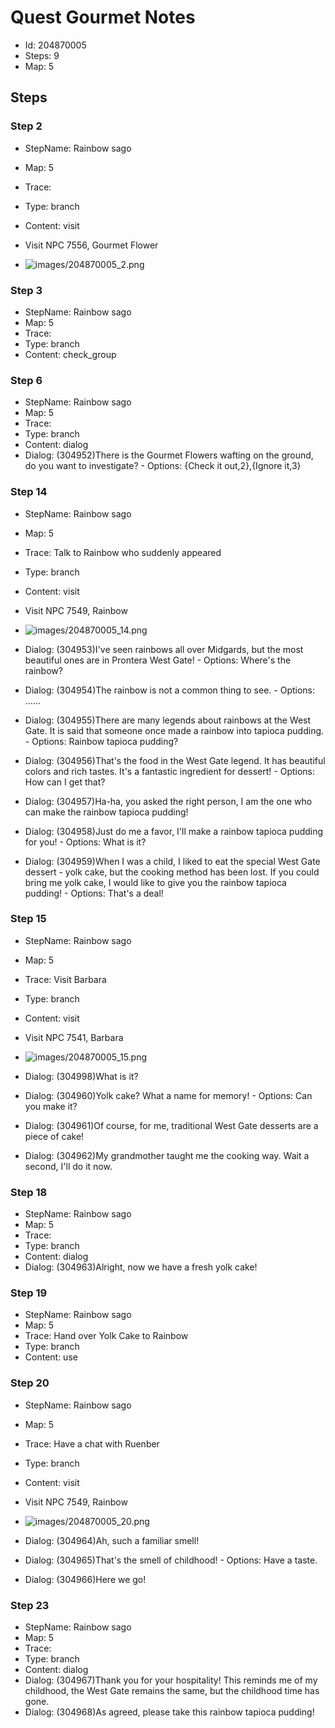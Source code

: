 # Quest Gourmet Notes

- Id: 204870005
- Steps: 9
- Map: 5

## Steps

### Step 2
- StepName:  Rainbow sago
- Map:  5
- Trace:  
- Type:  branch
- Content:  visit
- Visit NPC 7556, Gourmet Flower

- ![images/204870005_2.png](images/204870005_2.png)


### Step 3
- StepName:  Rainbow sago
- Map:  5
- Trace:  
- Type:  branch
- Content:  check_group


### Step 6
- StepName:  Rainbow sago
- Map:  5
- Trace:  
- Type:  branch
- Content:  dialog
- Dialog: (304952)There is the Gourmet Flowers wafting on the ground, do you want to investigate? - Options: {Check it out,2},{Ignore it,3}


### Step 14
- StepName:  Rainbow sago
- Map:  5
- Trace:  Talk to Rainbow who suddenly appeared
- Type:  branch
- Content:  visit
- Visit NPC 7549, Rainbow

- ![images/204870005_14.png](images/204870005_14.png)
- Dialog: (304953)I've seen rainbows all over Midgards, but the most beautiful ones are in Prontera West Gate! - Options: Where's the rainbow?
- Dialog: (304954)The rainbow is not a common thing to see. - Options: ……
- Dialog: (304955)There are many legends about rainbows at the West Gate. It is said that someone once made a rainbow into tapioca pudding. - Options: Rainbow tapioca pudding?
- Dialog: (304956)That's the food in the West Gate legend. It has beautiful colors and rich tastes. It's a fantastic ingredient for dessert! - Options: How can I get that?
- Dialog: (304957)Ha-ha, you asked the right person, I am the one who can make the rainbow tapioca pudding!
- Dialog: (304958)Just do me a favor, I'll make a rainbow tapioca pudding for you! - Options: What is it?
- Dialog: (304959)When I was a child, I liked to eat the special West Gate dessert - yolk cake, but the cooking method has been lost. If you could bring me yolk cake, I would like to give you the rainbow tapioca pudding! - Options: That's a deal!


### Step 15
- StepName:  Rainbow sago
- Map:  5
- Trace:  Visit Barbara
- Type:  branch
- Content:  visit
- Visit NPC 7541, Barbara

- ![images/204870005_15.png](images/204870005_15.png)
- Dialog: (304998)What is it?
- Dialog: (304960)Yolk cake? What a name for memory! - Options: Can you make it?
- Dialog: (304961)Of course, for me, traditional West Gate desserts are a piece of cake!
- Dialog: (304962)My grandmother taught me the cooking way. Wait a second, I'll do it now.


### Step 18
- StepName:  Rainbow sago
- Map:  5
- Trace:  
- Type:  branch
- Content:  dialog
- Dialog: (304963)Alright, now we have a fresh yolk cake!


### Step 19
- StepName:  Rainbow sago
- Map:  5
- Trace:  Hand over Yolk Cake to Rainbow
- Type:  branch
- Content:  use


### Step 20
- StepName:  Rainbow sago
- Map:  5
- Trace:  Have a chat with Ruenber
- Type:  branch
- Content:  visit
- Visit NPC 7549, Rainbow

- ![images/204870005_20.png](images/204870005_20.png)
- Dialog: (304964)Ah, such a familiar smell!
- Dialog: (304965)That's the smell of childhood! - Options: Have a taste.
- Dialog: (304966)Here we go!


### Step 23
- StepName:  Rainbow sago
- Map:  5
- Trace:  
- Type:  branch
- Content:  dialog
- Dialog: (304967)Thank you for your hospitality! This reminds me of my childhood, the West Gate remains the same, but the childhood time has gone.
- Dialog: (304968)As agreed, please take this rainbow tapioca pudding!


